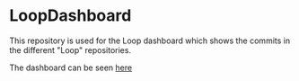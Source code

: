 # LoopDashboard

This repository is used for the Loop dashboard which shows the commits in the different "Loop" repositories.

The dashboard can be seen [here](http://tiny.cc/LoopCommits)
